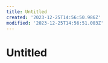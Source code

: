 ```yaml
---
title: Untitled
created: '2023-12-25T14:56:50.986Z'
modified: '2023-12-25T14:56:51.003Z'
---
```


# Untitled
